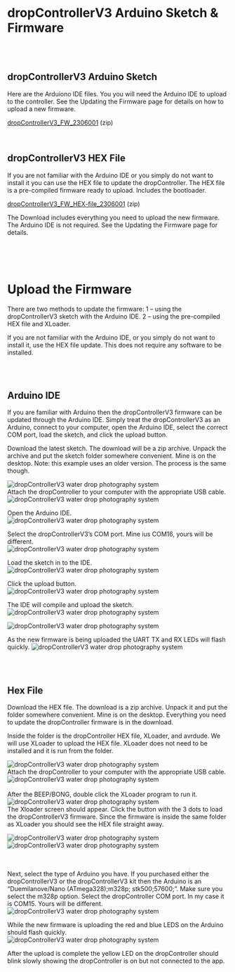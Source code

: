 # dropControllerV3 Arduino Sketch & Firmware

 <br>
 <br>
  
## dropControllerV3 Arduino Sketch
Here are the Arduiono IDE files. You you will need the Arduino IDE to upload to the controller.
See the Updating the Firmware page for details on how to upload a new firmware.

[dropControllerV3_FW_2306001](assets/dropControllerV3_FW_2306001.zip) (zip) <br>


 <br>
 
## dropControllerV3 HEX File

If you are not familiar with the Arduino IDE or you simply do not want to install it you can use the HEX file to update the dropController. 
The HEX file is a pre-compiled firmware ready to upload. Includes the bootloader.

[dropControllerV3_FW_HEX-file_2306001](assets/dropControllerV3_FW_2306001_HEX-file_includes_bootloader.zip) (zip)

The Download includes everything you need to upload the new firmware. The Arduino IDE is not required. See the Updating the Firmware page for details. <br>


<br>
<br>
<br>

# Upload the Firmware

There are two methods to update the firmware:
1 – using the dropControllerV3 sketch with the Arduino IDE.
2 – using the pre-compiled HEX file and XLoader.

If you are not familiar with the Arduino IDE, or you simply do not want to install it, use the HEX file update. This does not require any software to be installed.

<br>
<br>

## Arduino IDE

If you are familiar with Arduino then the dropControllerV3 firmware can be updated through the Arduino IDE. Simply treat the dropControllerV3 as an Arduino, connect to your computer, open the Arduino IDE, select the correct COM port, load the sketch, and click the upload button.

Download the latest sketch. The download will be a zip archive. Unpack the archive and put the sketch folder somewhere convenient. Mine is on the desktop.
Note: this example uses an older version. The process is the same though.

<img src="imgs/fw-upload/dropControllerV3_UpdateFirmware_ArduinoIDE_001.jpg" alt="dropControllerV3 water drop photography system"  >

<br>
Attach the dropController to your computer with the appropriate USB cable.<br>
<img src="imgs/fw-upload/dropControllerV3_UpdateFirmware_ArduinoIDE_002.jpg" alt="dropControllerV3 water drop photography system"  >


Open the Arduino IDE. <br>
<img src="imgs/fw-upload/dropControllerV3_UpdateFirmware_ArduinoIDE_003.jpg" alt="dropControllerV3 water drop photography system"  >


Select the dropControllerV3’s COM port. Mine ius COM16, yours will be different.<br>
<img src="imgs/fw-upload/dropControllerV3_UpdateFirmware_ArduinoIDE_004.jpg" alt="dropControllerV3 water drop photography system"  >


Load the sketch in to the IDE. <br>
<img src="imgs/fw-upload/dropControllerV3_UpdateFirmware_ArduinoIDE_005.jpg" alt="dropControllerV3 water drop photography system"  >


Click the upload button. <br>
<img src="imgs/fw-upload/dropControllerV3_UpdateFirmware_ArduinoIDE_006.jpg" alt="dropControllerV3 water drop photography system"  >

The IDE will compile and upload the sketch. <br>
<img src="imgs/fw-upload/dropControllerV3_UpdateFirmware_ArduinoIDE_007.jpg" alt="dropControllerV3 water drop photography system"  >

<img src="imgs/fw-upload/dropControllerV3_UpdateFirmware_ArduinoIDE_008.jpg" alt="dropControllerV3 water drop photography system"  >


As the new firmware is being uploaded the UART TX and RX LEDs will flash quickly.
<img src="imgs/fw-upload/dropControllerV3_UpdateFirmware_ArduinoIDE_009.jpg" alt="dropControllerV3 water drop photography system"  >


<br>
<br>









## Hex File

Download the HEX file. The download is a zip archive. Unpack it and put the folder somewhere convenient. Mine is on the desktop. Everything you need to update the dropController firmware is in the download.

Inside the folder is the dropController HEX file, XLoader, and avrdude. We will use XLoader to upload the HEX file. XLoader does not need to be installed and it is run from the folder. 

<img src="imgs/fw-upload/dropControllerV3_UploadHEX-file_001.jpg" alt="dropControllerV3 water drop photography system"  >

 <br>
Attach the dropController to your computer with the appropriate USB cable. <br>


<img src="imgs/fw-upload/dropControllerV3_UploadHEX-file_002.jpg" alt="dropControllerV3 water drop photography system"  >
<br>
<br>
After the BEEP/BONG, double click the XLoader program to run it. <br>

<img src="imgs/fw-upload/dropControllerV3_UploadHEX-file_003.jpg" alt="dropControllerV3 water drop photography system"  >

<br>
The Xloader screen should appear. Click the button with the 3 dots to load the dropControllerV3 firmware. Since the firmware is inside the same folder as XLoader you should see the HEX file straight away. <br>

<img src="imgs/fw-upload/dropControllerV3_UploadHEX-file_006.jpg" alt="dropControllerV3 water drop photography system"  > <br>
<img src="imgs/fw-upload/dropControllerV3_UploadHEX-file_007.jpg" alt="dropControllerV3 water drop photography system"  >

 <br>
  <br>
Next, select the type of Arduino you have. If you purchased either the dropControllerV3 or the dropControllerV3 kit then the Arduino is an “Duemilanove/Nano (ATmega328);m328p; stk500;57600;”. Make sure you select the m328p option.
Select the dropController COM port. In my case it is COM15. Yours will be different.

<br>
<img src="imgs/fw-upload/dropControllerV3_UploadHEX-file_008.jpg" alt="dropControllerV3 water drop photography system"  >
<br>

While the new firmware is uploading the red and blue LEDS on the Arduino should flash quickly.
<br>
<img src="imgs/fw-upload/dropControllerV3_UploadHEX-file_009.jpg" alt="dropControllerV3 water drop photography system"  >
<br>

After the upload is complete the yellow LED on the dropController should blink slowly showing the dropController is on but not connected to the app.

 
<br>
<br>
<br>
<br>
 
